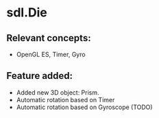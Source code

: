 # sdl.Die

## Relevant concepts: 
- OpenGL ES, Timer, Gyro 

## Feature added:
- Added new 3D object: Prism.
- Automatic rotation based on Timer
- Automatic rotation based on Gyroscope (TODO)
